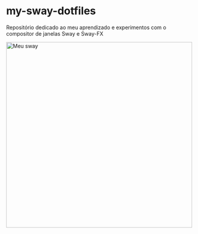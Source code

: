 # my-sway-dotfiles
 Repositório dedicado ao meu aprendizado e experimentos com o compositor de janelas Sway e Sway-FX


<img src="https://raw.githubusercontent.com/Elivanjr/my-sway-dotfiles/main/.config/screenshots/teste.gif" alt="Meu sway" width="500" />



